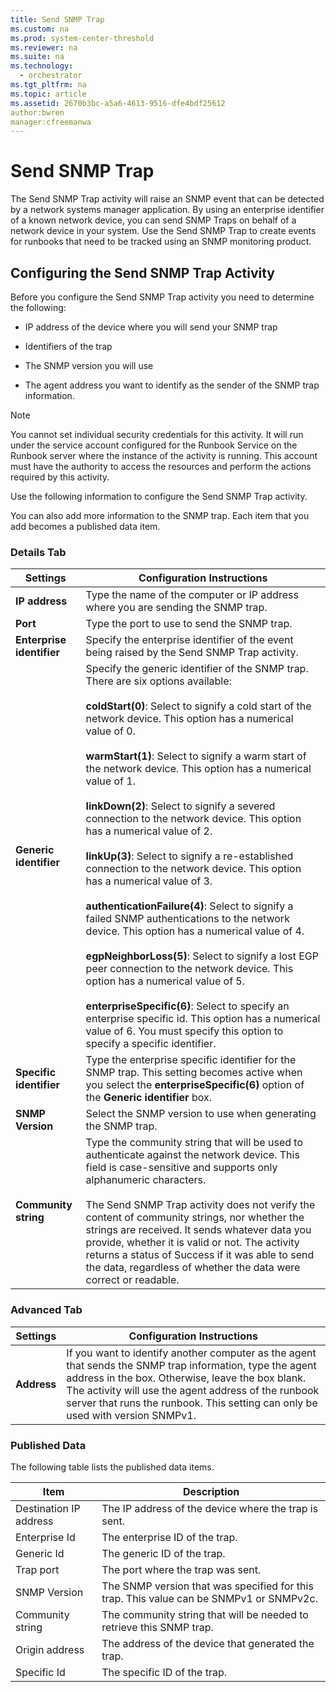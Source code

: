 ```yaml
---
title: Send SNMP Trap
ms.custom: na
ms.prod: system-center-threshold
ms.reviewer: na
ms.suite: na
ms.technology: 
  - orchestrator
ms.tgt_pltfrm: na
ms.topic: article
ms.assetid: 2670b3bc-a5a6-4613-9516-dfe4bdf25612
author:bwren
manager:cfreemanwa
---
```

# Send SNMP Trap
The Send SNMP Trap activity will raise an SNMP event that can be detected by a network systems manager application. By using an enterprise identifier of a known network device, you can send SNMP Traps on behalf of a network device in your system. Use the Send SNMP Trap to create events for runbooks that need to be tracked using an SNMP monitoring product.  
  
## Configuring the Send SNMP Trap Activity  
Before you configure the Send SNMP Trap activity you need to determine the following:  
  
-   IP address of the device where you will send your SNMP trap  
  
-   Identifiers of the trap  
  
-   The SNMP version you will use  
  
-   The agent address you want to identify as the sender of the SNMP trap information.  
  
> [!NOTE]  
> You cannot set individual security credentials for this activity. It will run under the service account configured for the Runbook Service on the Runbook server where the instance of the activity is running. This account must have the authority to access the resources and perform the actions required by this activity.  
  
Use the following information to configure the Send SNMP Trap activity.  
  
You can also add more information to the SNMP trap. Each item that you add becomes a published data item.  
  
### Details Tab  
  
|Settings|Configuration Instructions|  
|------------|------------------------------|  
|**IP address**|Type the name of the computer or IP address where you are sending the SNMP trap.|  
|**Port**|Type the port to use to send the SNMP trap.|  
|**Enterprise identifier**|Specify the enterprise identifier of the event being raised by the Send SNMP Trap activity.|  
|**Generic identifier**|Specify the generic identifier of the SNMP trap. There are six options available:<br /><br />**coldStart\(0\)**: Select to signify a cold start of the network device. This option has a numerical value of 0.<br /><br />**warmStart\(1\)**: Select to signify a warm start of the network device. This option has a numerical value of 1.<br /><br />**linkDown\(2\)**: Select to signify a severed connection to the network device. This option has a numerical value of 2.<br /><br />**linkUp\(3\)**: Select to signify a re\-established connection to the network device. This option has a numerical value of 3.<br /><br />**authenticationFailure\(4\)**: Select to signify a failed SNMP authentications to the network device. This option has a numerical value of 4.<br /><br />**egpNeighborLoss\(5\)**: Select to signify a lost EGP peer connection to the network device. This option has a numerical value of 5.<br /><br />**enterpriseSpecific\(6\)**: Select to specify an enterprise specific id. This option has a numerical value of 6. You must specify this option to specify a specific identifier.|  
|**Specific identifier**|Type the enterprise specific identifier for the SNMP trap. This setting becomes active when you select the **enterpriseSpecific\(6\)** option of the **Generic identifier** box.|  
|**SNMP Version**|Select the SNMP version to use when generating the SNMP trap.|  
|**Community string**|Type the community string that will be used to authenticate against the network device. This field is case\-sensitive and supports only alphanumeric characters.<br /><br />The Send SNMP Trap activity does not verify the content of community strings, nor whether the strings are received. It sends whatever data you provide, whether it is valid or not. The activity returns a status of Success if it was able to send the data, regardless of whether the data were correct or readable.|  
  
### Advanced Tab  
  
|Settings|Configuration Instructions|  
|------------|------------------------------|  
|**Address**|If you want to identify another computer as the agent that sends the SNMP trap information, type the agent address in the box. Otherwise, leave the box blank. The activity will use the agent address of the runbook server that runs the runbook. This setting can only be used with version SNMPv1.|  
  
### Published Data  
The following table lists the published data items.  
  
|Item|Description|  
|--------|---------------|  
|Destination IP address|The IP address of the device where the trap is sent.|  
|Enterprise Id|The enterprise ID of the trap.|  
|Generic Id|The generic ID of the trap.|  
|Trap port|The port where the trap was sent.|  
|SNMP Version|The SNMP version that was specified for this trap. This value can be SNMPv1 or SNMPv2c.|  
|Community string|The community string that will be needed to retrieve this SNMP trap.|  
|Origin address|The address of the device that generated the trap.|  
|Specific Id|The specific ID of the trap.|  
  
